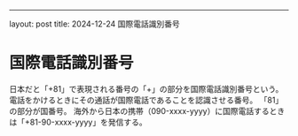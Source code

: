 ---
layout: post
title: 2024-12-24 国際電話識別番号

# 国際電話識別番号

日本だと「+81」で表現される番号の「+」の部分を国際電話識別番号という。
電話をかけるときにその通話が国際電話であることを認識させる番号。
「81」の部分が国番号。
海外から日本の携帯（090-xxxx-yyyy）に国際電話するときは「+81-90-xxxx-yyyy」を発信する。

